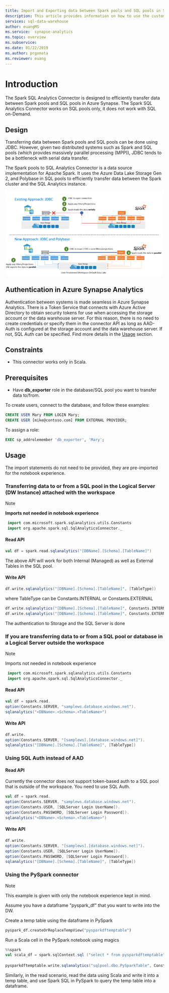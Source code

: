 ```yaml
---
title: Import and Exporting data between Spark pools and SQL pools in Synapse
description: This article provides information on how to use the custom connector for moving data back and forth between SQL pools and Spark pools.
services: sql-data-warehouse 
author: euangMS 
ms.service:  synapse-analytics 
ms.topic: overview
ms.subservice: 
ms.date: 01/22/2019 
ms.author: prgomata
ms.reviewer: euang
---
```

# Introduction

The Spark SQL Analytics Connector is designed to efficiently transfer data between Spark pools and SQL pools in Azure Synapse. The Spark SQL Analytics Connector works on SQL pools only, it does not work with SQL on-Demand.

## Design

Transferring data between Spark pools and SQL pools can be done using JDBC. However, given two distributed systems such as Spark and SQL pools (which provides massively parallel processing (MPP)), JDBC tends to be a bottleneck with serial data transfer.

The Spark pools to SQL Analytics Connector is a data source implementation for Apache Spark. It uses the Azure Data Lake Storage Gen 2, and Polybase in SQL pools to efficiently transfer data between the Spark cluster and the SQL Analytics instance.

![Connector Architecture](./media/synapse-spark-sqlpool-import-export/arch1.png)

## Authentication in Azure Synapse Analytics

Authentication between systems is made seamless in Azure Synapse Analytics. There is a Token Service that connects with Azure Active Directory to obtain security tokens for use when accessing the storage account or the data warehouse server. For this reason, there is no need to create credentials or specify them in the connector API as long as AAD-Auth is configured at the storage account and the data warehouse server. If not, SQL Auth can be specified. Find more details in the [Usage](#usage) section.

## Constraints

- This connector works only in Scala.

## Prerequisites

- Have **db_exporter** role in the database/SQL pool you want to transfer data to/from.

To create users, connect to the database, and follow these examples:

```Sql
CREATE USER Mary FROM LOGIN Mary;
CREATE USER [mike@contoso.com] FROM EXTERNAL PROVIDER;
```

To assign a role:

```Sql
EXEC sp_addrolemember 'db_exporter', 'Mary';
```

## Usage

The import statements do not need to be provided, they are pre-imported for the notebook experience.

### Transferring data to or from a SQL pool in the Logical Server (DW Instance) attached with the workspace

> [!NOTE]
> **Imports not needed in notebook experience**

```Scala
 import com.microsoft.spark.sqlanalytics.utils.Constants
 import org.apache.spark.sql.SqlAnalyticsConnector._
```

#### Read API

```Scala
val df = spark.read.sqlanalytics("[DBName].[Schema].[TableName]")
```

The above API will work for both Internal (Managed) as well as External Tables in the SQL pool.

#### Write API

```Scala
df.write.sqlanalytics("[DBName].[Schema].[TableName]", [TableType])
```

where TableType can be Constants.INTERNAL or Constants.EXTERNAL

```Scala
df.write.sqlanalytics("[DBName].[Schema].[TableName]", Constants.INTERNAL)
df.write.sqlanalytics("[DBName].[Schema].[TableName]", Constants.EXTERNAL)
```

The authentication to Storage and the SQL Server is done

### If you are transferring data to or from a SQL pool or database in a Logical Server outside the workspace

> [!NOTE]
> Imports not needed in notebook experience

```Scala
 import com.microsoft.spark.sqlanalytics.utils.Constants
 import org.apache.spark.sql.SqlAnalyticsConnector._
```

#### Read API

```Scala
val df = spark.read.
option(Constants.SERVER, "samplews.database.windows.net").
sqlanalytics("<DBName>.<Schema>.<TableName>")
```

#### Write API

```Scala
df.write.
option(Constants.SERVER, "[samplews].[database.windows.net]").
sqlanalytics("[DBName].[Schema].[TableName]", [TableType])
```

### Using SQL Auth instead of AAD

#### Read API

Currently the connector does not support token-based auth to a SQL pool that is outside of the workspace. You need to use SQL Auth.

```Scala
val df = spark.read.
option(Constants.SERVER, "samplews.database.windows.net").
option(Constants.USER, [SQLServer Login UserName]).
option(Constants.PASSWORD, [SQLServer Login Password]).
sqlanalytics("<DBName>.<Schema>.<TableName>")
```

#### Write API

```Scala
df.write.
option(Constants.SERVER, "[samplews].[database.windows.net]").
option(Constants.USER, [SQLServer Login UserName]).
option(Constants.PASSWORD, [SQLServer Login Password]).
sqlanalytics("[DBName].[Schema].[TableName]", [TableType])
```

### Using the PySpark connector

> [!NOTE]
> This example is given with only the notebook experience kept in mind.

Assume you have a dataframe "pyspark_df" that you want to write into the DW.

Create a temp table using the dataframe in PySpark

```Python
pyspark_df.createOrReplaceTempView("pysparkdftemptable")
```

Run a Scala cell in the PySpark notebook using magics

```Scala
%%spark
val scala_df = spark.sqlContext.sql ("select * from pysparkdftemptable")

pysparkdftemptable.write.sqlanalytics("sqlpool.dbo.PySparkTable", Constants.INTERNAL)
```

Similarly, in the read scenario, read the data using Scala and write it into a temp table, and use Spark SQL in PySpark to query the temp table into a dataframe.
